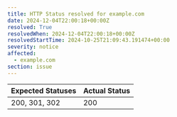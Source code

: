 ```yaml
---
title: HTTP Status resolved for example.com
date: 2024-12-04T22:00:18+00:00Z
resolved: True
resolvedWhen: 2024-12-04T22:00:18+00:00Z
resolvedStartTime: 2024-10-25T21:09:43.191474+00:00
severity: notice
affected:
  - example.com
section: issue
---
```


| Expected Statuses | Actual Status  |
|-------------------|----------------|
| 200, 301, 302 | 200 |
